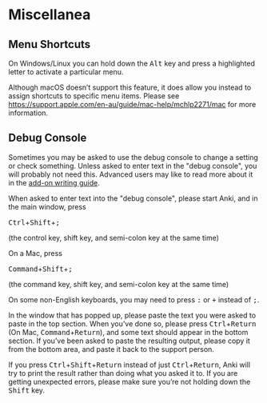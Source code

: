 # Miscellanea

<!-- toc -->

## Menu Shortcuts

On Windows/Linux you can hold down the <kbd>Alt</kbd> key and press a highlighted
letter to activate a particular menu.

Although macOS doesn’t support this feature, it does allow you instead to assign
shortcuts to specific menu items. Please see
<https://support.apple.com/en-au/guide/mac-help/mchlp2271/mac>
for more information.

## Debug Console

Sometimes you may be asked to use the debug console to change a setting
or check something. Unless asked to enter text in the "debug console",
you will probably not need this. Advanced users may like to read more
about it in the [add-on writing guide](https://addon-docs.ankiweb.net/debugging.html#debug-console).

When asked to enter text into the "debug console", please start Anki,
and in the main window, press

<kbd>Ctrl</kbd>+<kbd>Shift</kbd>+<kbd>;</kbd>

(the control key, shift key, and semi-colon key at the same time)

On a Mac, press

<kbd>Command</kbd>+<kbd>Shift</kbd>+<kbd>;</kbd>

(the command key, shift key, and semi-colon key at the same time)

On some non-English keyboards, you may need to press <kbd>:</kbd> or <kbd>+</kbd> instead
of <kbd>;</kbd>.

In the window that has popped up, please paste the text you were asked
to paste in the top section. When you’ve done so, please press
<kbd>Ctrl</kbd>+<kbd>Return</kbd> (On Mac, <kbd>Command</kbd>+<kbd>Return</kbd>), and some text should appear in
the bottom section. If you’ve been asked to paste the resulting output,
please copy it from the bottom area, and paste it back to the support
person.

If you press <kbd>Ctrl</kbd>+<kbd>Shift</kbd>+<kbd>Return</kbd> instead of just <kbd>Ctrl</kbd>+<kbd>Return</kbd>, Anki will
try to print the result rather than doing what you asked it to. If you
are getting unexpected errors, please make sure you’re not holding down
the <kbd>Shift</kbd> key.

